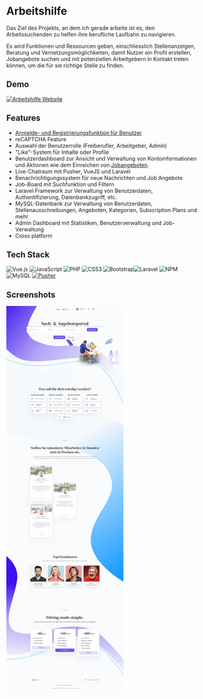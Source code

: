 
# Arbeitshilfe

Das Ziel des Projekts, an dem ich gerade arbeite ist es, den Arbeitssuchenden zu helfen ihre berufliche Laufbahn zu navigieren. 

Es wird Funktionen und Ressourcen geben, einschliesslich Stellenanzeigen, Beratung und Vernetzungsmöglichkeiten, damit Nutzer ein Profil erstellen, Jobangebote suchen und mit potenziellen Arbeitgebern in Kontakt treten können, um die für sie richtige Stelle zu finden.


## Demo

[![Arbeitshilfe Website](https://img.shields.io/badge/Arbeitshilfe-Website-blue.svg)](https://arbeitshilfe.website/)



## Features

-  [Anmelde- und Registrierungsfunktion für Benutzer](https://streamable.com/e68tz7)
- reCAPTCHA Feature
- Auswahl der Benutzerrolle (Freiberufler, Arbeitgeber, Admin)
- "Like"-System für Inhalte oder Profile
- Benutzerdashboard zur Ansicht und Verwaltung von Kontoinformationen und Aktionen wie dem Einreichen von [Jobangeboten](https://streamable.com/pk0y3l).
- Live-Chatraum mit Pusher, VueJS und Laravel
- Benachrichtigungssystem für neue Nachrichten und Job Angebote
- Job-Board mit Suchfunktion und Filtern
- Laravel Framework zur Verwaltung von Benutzerdaten, Authentifizierung, Datenbankzugriff, etc.
- MySQL-Datenbank zur Verwaltung von Benutzerdaten, Stellenausschreibungen, Angeboten, Kategorien, Subscription Plans und mehr
- Admin Dashboard mit Statistiken, Benutzerverwaltung und Job-Verwaltung
- Cross platform


## Tech Stack

![Vue.js](https://img.shields.io/badge/vuejs-%2335495e.svg?style=for-the-badge&logo=vuedotjs&logoColor=%234FC08D) ![JavaScript](https://img.shields.io/badge/javascript-%23323330.svg?style=for-the-badge&logo=javascript&logoColor=%23F7DF1E) ![PHP](https://img.shields.io/badge/php-%23777BB4.svg?style=for-the-badge&logo=php&logoColor=white) ![CSS3](https://img.shields.io/badge/css3-%231572B6.svg?style=for-the-badge&logo=css3&logoColor=white) ![Bootstrap](https://img.shields.io/badge/bootstrap-%23563D7C.svg?style=for-the-badge&logo=bootstrap&logoColor=white)![Laravel](https://img.shields.io/badge/laravel-%23FF2D20.svg?style=for-the-badge&logo=laravel&logoColor=white) ![NPM](https://img.shields.io/badge/NPM-%23000000.svg?style=for-the-badge&logo=npm&logoColor=white) ![MySQL](https://img.shields.io/badge/mysql-%2300f.svg?style=for-the-badge&logo=mysql&logoColor=white) [![Pusher](https://img.shields.io/badge/Pusher-API-brightgreen.svg?logo=pusher&style=for-the-badge)](https://pusher.com/docs/platform)


<!-- ## Lessons Learned

What did you learn while building this project? What challenges did you face and how did you overcome them? -->


## Screenshots

![App Screenshot](https://github.com/dashurry/dashurry/blob/main/Arbeitshilfe_4.webp)

